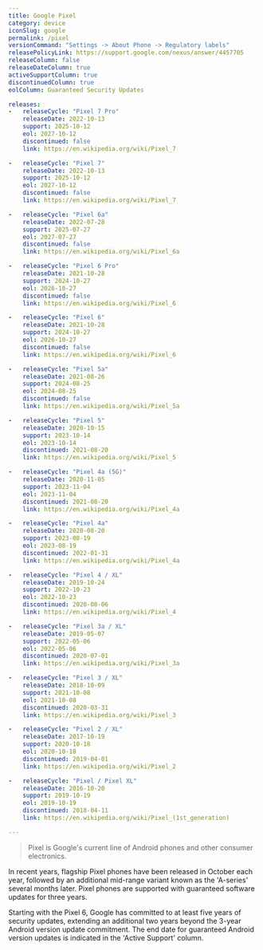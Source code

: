 ```yaml
---
title: Google Pixel
category: device
iconSlug: google
permalink: /pixel
versionCommand: "Settings -> About Phone -> Regulatory labels"
releasePolicyLink: https://support.google.com/nexus/answer/4457705
releaseColumn: false
releaseDateColumn: true
activeSupportColumn: true
discontinuedColumn: true
eolColumn: Guaranteed Security Updates

releases:
-   releaseCycle: "Pixel 7 Pro"
    releaseDate: 2022-10-13
    support: 2025-10-12
    eol: 2027-10-12
    discontinued: false
    link: https://en.wikipedia.org/wiki/Pixel_7

-   releaseCycle: "Pixel 7"
    releaseDate: 2022-10-13
    support: 2025-10-12
    eol: 2027-10-12
    discontinued: false
    link: https://en.wikipedia.org/wiki/Pixel_7

-   releaseCycle: "Pixel 6a"
    releaseDate: 2022-07-28
    support: 2025-07-27
    eol: 2027-07-27
    discontinued: false
    link: https://en.wikipedia.org/wiki/Pixel_6a

-   releaseCycle: "Pixel 6 Pro"
    releaseDate: 2021-10-28
    support: 2024-10-27
    eol: 2026-10-27
    discontinued: false
    link: https://en.wikipedia.org/wiki/Pixel_6

-   releaseCycle: "Pixel 6"
    releaseDate: 2021-10-28
    support: 2024-10-27
    eol: 2026-10-27
    discontinued: false
    link: https://en.wikipedia.org/wiki/Pixel_6

-   releaseCycle: "Pixel 5a"
    releaseDate: 2021-08-26
    support: 2024-08-25
    eol: 2024-08-25
    discontinued: false
    link: https://en.wikipedia.org/wiki/Pixel_5a

-   releaseCycle: "Pixel 5"
    releaseDate: 2020-10-15
    support: 2023-10-14
    eol: 2023-10-14
    discontinued: 2021-08-20
    link: https://en.wikipedia.org/wiki/Pixel_5

-   releaseCycle: "Pixel 4a (5G)"
    releaseDate: 2020-11-05
    support: 2023-11-04
    eol: 2023-11-04
    discontinued: 2021-08-20
    link: https://en.wikipedia.org/wiki/Pixel_4a

-   releaseCycle: "Pixel 4a"
    releaseDate: 2020-08-20
    support: 2023-08-19
    eol: 2023-08-19
    discontinued: 2022-01-31
    link: https://en.wikipedia.org/wiki/Pixel_4a

-   releaseCycle: "Pixel 4 / XL"
    releaseDate: 2019-10-24
    support: 2022-10-23
    eol: 2022-10-23
    discontinued: 2020-08-06
    link: https://en.wikipedia.org/wiki/Pixel_4

-   releaseCycle: "Pixel 3a / XL"
    releaseDate: 2019-05-07
    support: 2022-05-06
    eol: 2022-05-06
    discontinued: 2020-07-01
    link: https://en.wikipedia.org/wiki/Pixel_3a

-   releaseCycle: "Pixel 3 / XL"
    releaseDate: 2018-10-09
    support: 2021-10-08
    eol: 2021-10-08
    discontinued: 2020-03-31
    link: https://en.wikipedia.org/wiki/Pixel_3

-   releaseCycle: "Pixel 2 / XL"
    releaseDate: 2017-10-19
    support: 2020-10-18
    eol: 2020-10-18
    discontinued: 2019-04-01
    link: https://en.wikipedia.org/wiki/Pixel_2

-   releaseCycle: "Pixel / Pixel XL"
    releaseDate: 2016-10-20
    support: 2019-10-19
    eol: 2019-10-19
    discontinued: 2018-04-11
    link: https://en.wikipedia.org/wiki/Pixel_(1st_generation)

---
```


> Pixel is Google's current line of Android phones and other consumer electronics.

In recent years, flagship Pixel phones have been released in October each year, followed by an
additional mid-range variant known as the 'A-series' several months later. Pixel phones are
supported with guaranteed software updates for three years.

Starting with the Pixel 6, Google has committed to at least five years of security updates,
extending an additional two years beyond the 3-year Android version update commitment. The end date
for guaranteed Android version updates is indicated in the 'Active Support' column.

